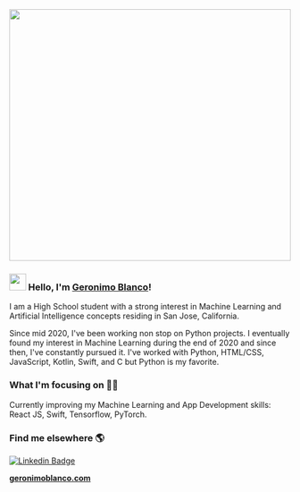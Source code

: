 <img src="https://media.giphy.com/media/5wFHtUyhY0n1CvQRuH/giphy.gif" width="100%" height="450px">

### <img src="https://media.giphy.com/media/26xBwdIuRJiAIqHwA/giphy.gif" width="30px"> Hello, I'm [Geronimo Blanco](https://www.geronimoblanco.com)!

I am a High School student with a strong interest in Machine Learning and Artificial Intelligence concepts residing in San Jose, California.

Since mid 2020, I've been working non stop on Python projects. I eventually found my interest in Machine Learning during the end of 2020 and since then, I've constantly pursued it. I've worked with Python, HTML/CSS, JavaScript, Kotlin, Swift, and C but Python is my favorite.

### What I'm focusing on 👨‍💻

Currently improving my Machine Learning and App Development skills: React JS, Swift, Tensorflow, PyTorch.<br />

### Find me elsewhere 🌎

[![Linkedin Badge](https://img.shields.io/badge/-LinkedIn-blue?style=flat-square&logo=Linkedin&logoColor=white&link=https://www.linkedin.com/in/harshkumarkhatri/)](https://www.linkedin.com/in/vinayven/)

**[geronimoblanco.com](https://www.geronimoblanco.com/)**
